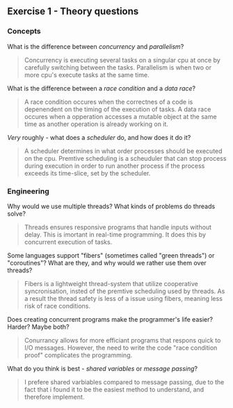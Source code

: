 Exercise 1 - Theory questions
-----------------------------

### Concepts

What is the difference between *concurrency* and *parallelism*?
> Concurrency is executing several tasks on a singular cpu at once by carefully switching between the tasks. Parallelism is when two or more cpu's execute tasks at the same time.

What is the difference between a *race condition* and a *data race*? 
> A race condition occures when the correctnes of a code is depenendent on the timing of the execution of tasks. A data race occures when a opperation accesses a mutable object at the same time as another operation is already working on it.
 
*Very* roughly - what does a *scheduler* do, and how does it do it?
> A scheduler determines in what order processes should be executed on the cpu. Premtive scheduling is a scheuduler that can stop process during execution in order to run another process if the process exceeds its time-slice, set by the scheduler.


### Engineering

Why would we use multiple threads? What kinds of problems do threads solve?
> Threads ensures responsive programs that handle inputs without delay. This is imortant in real-time programming. It does this by concurrent execution of tasks.

Some languages support "fibers" (sometimes called "green threads") or "coroutines"? What are they, and why would we rather use them over threads?
> Fibers is a lightweight thread-system that utilize cooperative syncronisation, insted of the premtive scheduling used by threads. As a result the thread safety is less of a issue using fibers, meaning less risk of race conditions.

Does creating concurrent programs make the programmer's life easier? Harder? Maybe both?
> Conurrancy allows for more efficiant programs that respons quick to I/O messages. However, the need to write the code "race condition proof" complicates the programming.

What do you think is best - *shared variables* or *message passing*?
> I prefere shared varbiables compared to message passing, due to the fact that i found it to be the easiest method to understand, and therefore implement.


